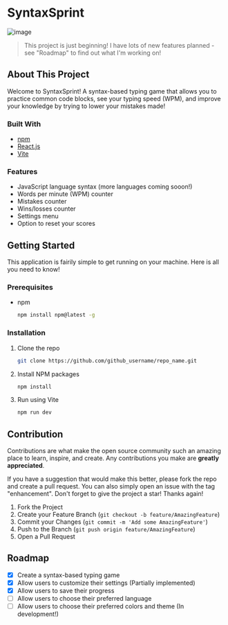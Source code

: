 # SyntaxSprint
![image](https://github.com/user-attachments/assets/6477d8f6-96e5-4d16-a284-8d9cbcdd84f2)

> This project is just beginning! I have lots of new features planned - see "Roadmap" to find out what I'm working on!

## About This Project
Welcome to SyntaxSprint! A syntax-based typing game that allows you to practice common code blocks, see your typing speed (WPM), and improve your knowledge by trying to lower your mistakes made!

### Built With
* [npm](https://www.npmjs.com/)
* [React.js](https://react.dev/)
* [Vite](https://vite.dev/)

### Features
* JavaScript language syntax (more languages coming sooon!)
* Words per minute (WPM) counter
* Mistakes counter
* Wins/losses counter
* Settings menu
* Option to reset your scores

## Getting Started
This application is fairily simple to get running on your machine. Here is all you need to know!

### Prerequisites
* npm
  ```sh
  npm install npm@latest -g
  ```
  
### Installation
1. Clone the repo
   ```sh
   git clone https://github.com/github_username/repo_name.git
   ```
2. Install NPM packages
   ```sh
   npm install
   ```
3. Run using Vite
   ```sh
   npm run dev
   ```

## Contribution
Contributions are what make the open source community such an amazing place to learn, inspire, and create. Any contributions you make are **greatly appreciated**.

If you have a suggestion that would make this better, please fork the repo and create a pull request. You can also simply open an issue with the tag "enhancement".
Don't forget to give the project a star! Thanks again!

1. Fork the Project
2. Create your Feature Branch (`git checkout -b feature/AmazingFeature`)
3. Commit your Changes (`git commit -m 'Add some AmazingFeature'`)
4. Push to the Branch (`git push origin feature/AmazingFeature`)
5. Open a Pull Request

## Roadmap

- [x] Create a syntax-based typing game
- [x] Allow users to customize their settings (Partially implemented)
- [x] Allow users to save their progress
- [ ] Allow users to choose their preferred language
- [ ] Allow users to choose their preferred colors and theme (In development!)
